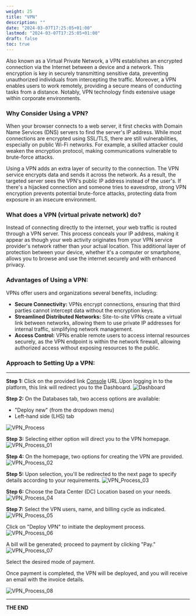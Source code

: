 ```yaml
---
weight: 25
title: "VPN"
description: ""
date: "2024-03-07T17:25:05+01:00"
lastmod: "2024-03-07T17:25:05+01:00"
draft: false
toc: true 
---
```

Also known as a Virtual Private Network, a VPN establishes an encrypted connection via the Internet between a device and a network. This encryption is key in securely transmitting sensitive data, preventing unauthorized individuals from intercepting the traffic. Moreover, a VPN enables users to work remotely, providing a secure means of conducting tasks from a distance. Notably, VPN technology finds extensive usage within corporate environments.


### Why Consider Using a VPN?
When your browser connects to a web server, it first checks with Domain Name Services (DNS) servers to find the server's IP address. While most connections are encrypted using SSL/TLS, there are still vulnerabilities, especially on public Wi-Fi networks. For example, a skilled attacker could weaken the encryption protocol, making communications vulnerable to brute-force attacks.

Using a VPN adds an extra layer of security to the connection. The VPN service encrypts data and sends it across the network. As a result, the targeted server sees the VPN's public IP address instead of the user's. If there's a hijacked connection and someone tries to eavesdrop, strong VPN encryption prevents potential brute-force attacks, protecting data from exposure in an insecure environment.


### What does a VPN (virtual private network) do?

Instead of connecting directly to the internet, your web traffic is routed through a VPN server. This process conceals your IP address, making it appear as though your web activity originates from your VPN service provider's network rather than your actual location. This additional layer of protection between your device, whether it's a computer or smartphone, allows you to browse and use the internet securely and with enhanced privacy.

### Advantages of Using a VPN:
VPNs offer users and organizations several benefits, including:

- **Secure Connectivity:** VPNs encrypt connections, ensuring that third parties cannot intercept data without the encryption keys.
- **Streamlined Distributed Networks:** Site-to-site VPNs create a virtual link between networks, allowing them to use private IP addresses for internal traffic, simplifying network management.
- **Access Control:** VPNs enable remote users to access internal resources securely, as the VPN endpoint is within the network firewall, allowing authorized access without exposing resources to the public.

### Approach to Setting Up a VPN:
---

**Step 1:** Click on the provided link [Console](https://console.utho.com/) URL.Upon logging in to the platform, this link will redirect you to the Dashboard.
![Dashboard](./Screenshots/Dashboard.png)
<br />

**Step 2:** On the Databases tab, two access options are available:
- "Deploy new" (from the dropdown menu)
- Left-hand side (LHS) tab

![VPN_Process](./Screenshots/VPN_Process.png)

**Step 3:** Selecting either option will direct you to the VPN homepage.
![VPN_Process_01](./Screenshots/VPN_Process_01.png)

**Step 4:** On the homepage, two options for creating the VPN are provided.
![VPN_Process_02](./Screenshots/VPN_Process_02.png)

**Step 5:** Upon selection, you'll be redirected to the next page to specify details according to your requirements.
![VPN_Process_03](./Screenshots/VPN_Process_03.png)

**Step 6:** Choose the Data Center (DC) Location based on your needs.
![VPN_Process_04](./Screenshots/VPN_Process_04.png)

**Step 7:** Select the VPN users, name, and billing cycle as indicated.
![VPN_Process_05](./Screenshots/VPN_Process_05.png)

Click on "Deploy VPN" to initiate the deployment process.
![VPN_Process_06](./Screenshots/VPN_Process_06.png)

A bill will be generated; proceed to payment by clicking "Pay."
![VPN_Process_07](./Screenshots/VPN_Process_07.png)

Select the desired mode of payment.

Once payment is completed, the VPN will be deployed, and you will receive an email with the invoice details.

![VPN_Process_08](./Screenshots/VPN_Process_08.png)

---
**THE END**
